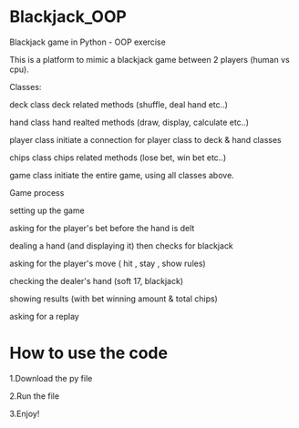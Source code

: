 # Blackjack_OOP

Blackjack game in Python - OOP exercise 

This is a platform to mimic a blackjack game between 2 players (human vs cpu).


Classes: 

deck class 
deck related methods (shuffle, deal hand etc..)


hand class 
hand realted methods (draw, display, calculate etc..)


player class 
initiate a connection for player class to deck & hand classes


chips class 
chips related methods (lose bet, win bet etc..)


game class 
initiate the entire game, using all classes above.


Game process

setting up the game

asking for the player's bet before the hand is delt

dealing a hand (and displaying it) then checks for blackjack

asking for the player's move ( hit , stay , show rules)

checking the dealer's hand (soft 17, blackjack)

showing results (with bet winning amount & total chips)

asking for a replay


# How to use the code

1.Download the py file

2.Run the file

3.Enjoy!
